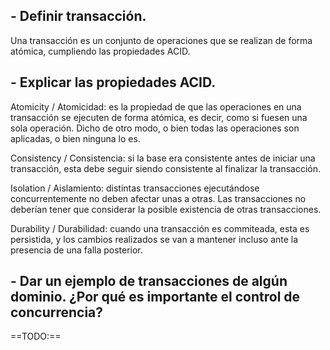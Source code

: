 ## - Definir transacción.

Una transacción es un conjunto de operaciones que se realizan de forma atómica, cumpliendo las propiedades ACID.

## - Explicar las propiedades ACID.

Atomicity / Atomicidad: es la propiedad de que las operaciones en una transacción se ejecuten de forma atómica, es decir, como si fuesen una sola operación. Dicho de otro modo, o bien todas las operaciones son aplicadas, o bien ninguna lo es.

Consistency / Consistencia: si la base era consistente antes de iniciar una transacción, esta debe seguir siendo consistente al finalizar la transacción.

Isolation / Aislamiento: distintas transacciones ejecutándose concurrentemente no deben afectar unas a otras. Las transacciones no deberían tener que considerar la posible existencia de otras transacciones.

Durability / Durabilidad: cuando una transacción es commiteada, esta es persistida, y los cambios realizados se van a mantener incluso ante la presencia de una falla posterior.

## - Dar un ejemplo de transacciones de algún dominio. ¿Por qué es importante el control de concurrencia?

==TODO:==